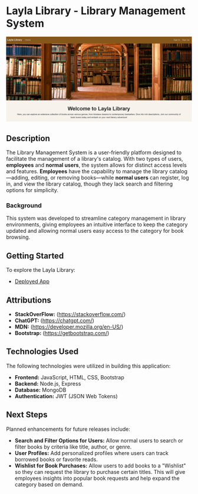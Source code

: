 # Layla Library - Library Management System
![Library System Screenshot](assets/welcome.png)

## Description

The Library Management System is a user-friendly platform designed to facilitate the management of a library's catalog. With two types of users, **employees** and **normal users**, the system allows for distinct access levels and features. **Employees** have the capability to manage the library catalog—adding, editing, or removing books—while **normal users** can register, log in, and view the library catalog, though they lack search and filtering options for simplicity.

### Background

This system was developed to streamline category management in library environments, giving employees an intuitive interface to keep the category updated and allowing normal users easy access to the category for book browsing.

## Getting Started

To explore the Layla Library:

- [Deployed App](https://layla-library-6baab3612270.herokuapp.com/)

## Attributions
- **StackOverFlow:** (https://stackoverflow.com/)
- **ChatGPT:** (https://chatgpt.com/)
- **MDN:** (https://developer.mozilla.org/en-US/)
- **Bootstrap:** (https://getbootstrap.com/)
  
## Technologies Used

The following technologies were utilized in building this application:

- **Frontend:** JavaScript, HTML, CSS, Bootstrap
- **Backend:** Node.js, Express
- **Database:** MongoDB
- **Authentication:** JWT (JSON Web Tokens)

## Next Steps

Planned enhancements for future releases include:

- **Search and Filter Options for Users:** Allow normal users to search or filter books by criteria like title, author, or genre.
- **User Profiles:** Add personalized profiles where users can track borrowed books or favorite reads.
- **Wishlist for Book Purchases:** Allow users to add books to a "Wishlist" so they can request the library to purchase certain titles. This will give employees insights into popular book requests and help expand the category based on demand.


